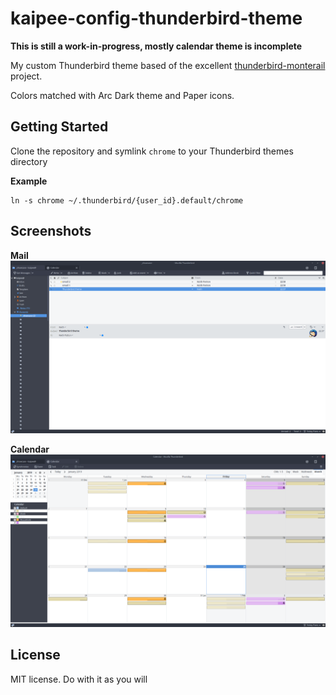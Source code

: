 # kaipee-config-thunderbird-theme

**This is still a work-in-progress, mostly calendar theme is incomplete**

My custom Thunderbird theme based of the excellent [thunderbird-monterail](https://github.com/spymastermatt/thunderbird-monterail) project.

Colors matched with Arc Dark theme and Paper icons.

## Getting Started

Clone the repository and symlink `chrome` to your Thunderbird themes directory

**Example**
```
ln -s chrome ~/.thunderbird/{user_id}.default/chrome
```

## Screenshots

**Mail**
![Kaipee Thuderbird Mail theme](chrome/screenshots/kaipee_mail.png?raw=true)

**Calendar**
![Kaipee Thuderbird Calendar theme](chrome/screenshots/kaipee_calendar.png?raw=true)

## License

MIT license. Do with it as you will

